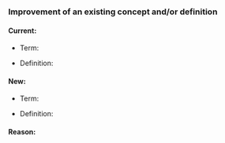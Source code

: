 ### Improvement of an existing concept and/or definition

#### Current:
<!--- Please, provide the current term or definition. -->
* Term:

* Definition:

#### New:
<!--- Please, provide the new term or definition you would like to improve. -->
* Term:

* Definition:

#### Reason:
<!--- Please, provide the motivation for your proposal, e.g."Style: definitions should not start with a pronoun "It"". -->
